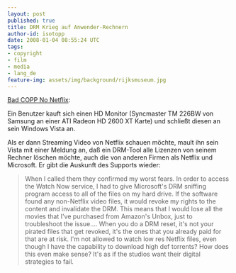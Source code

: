 ```yaml
---
layout: post
published: true
title: DRM Krieg auf Anwender-Rechnern
author-id: isotopp
date: 2008-01-04 08:55:24 UTC
tags:
- copyright
- film
- media
- lang_de
feature-img: assets/img/background/rijksmuseum.jpg
---
```

[Bad COPP No Netflix](http://davisfreeberg.com/2008/01/03/bad-copp-no-netflix/): 

Ein Benutzer kauft sich einen HD Monitor (Syncmaster TM 226BW von Samsung an
einer ATI Radeon HD 2600 XT Karte) und schließt diesen an sein Windows Vista
an.

Als er dann Streaming Video von Netflix schauen möchte, mault ihn sein Vista
mit einer Meldung an, daß ein DRM-Tool alle Lizenzen von seinem Rechner
löschen möchte, auch die von anderen Firmen als Netflix und Microsoft. Er
gibt die Auskunft des Supports wieder:

> When I called them they confirmed my worst fears. In order to access the
> Watch Now service, I had to give Microsoft's DRM sniffing program access
> to all of the files on my hard drive. If the software found any
> non-Netflix video files, it would revoke my rights to the content and
> invalidate the DRM. This means that I would lose all the movies that I've
> purchased from Amazon's Unbox, just to troubleshoot the issue…. When you
> do a DRM reset, it's not your pirated files that get revoked, it's the
> ones that you already paid for that are at risk. I'm not allowed to watch
> low res Netflix files, even though I have the capability to download high
> def torrents? How does this even make sense? It's as if the studios want
> their digital strategies to fail.

